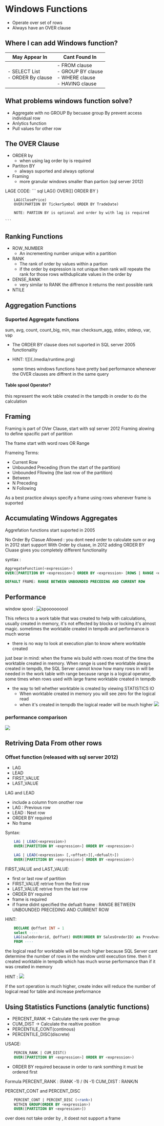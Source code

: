 # Windows Functions 
* Operate over set of rows 
* Always have an OVER clause

## Where I can add Windows function?
| May Appear In                      | Cant Found In                                                            |
|------------------------------------|--------------------------------------------------------------------------|
| - SELECT List<br>- ORDER By clause | - FROM clause<br>- GROUP BY clause <br>- WHERE clause<br>- HAVING clause |

## What problems windows function solve?
* Aggregate with no GROUP By becuase group By prevent access individual row
* Anlytics function
* Pull values for other row

## The OVER Clause
* ORDER by
    - when using lag order by is required
* Partiton BY
    - always suported and always optional
* Framing
    - more granular windows smaller than partion (sql server 2012)

LAGE CODE:
    ``` sql
        LAG(<column you need>)
        OVER([<PARTION BY Experssion>] ORDER BY <experssion>)

        LAG(ClosePrice)
        OVER(PARTION BY TickerSymbol ORDER BY TradeDate)

        NOTE: PARTION BY is optional and order by with lag is required 
        
    ```
## Ranking Functions
* ROW_NUMBER 
    - An incrementing number unique witin a partition
* RANK
    - The rank of order by values within a partion
    - if the order by expression is not unique then rank will repeate the rank for those rows withduplicate values in the order by
* DENSE_RANK
    - very similar to RANK the diffrence it returns the next possible rank
* NTILE 

## Aggregation Functions
### Suported Aggregate functions
sum, avg, count, count_big, min, max
checksum_agg, stdev, stdevp, var, vap

* The ORDER BY clause does not suported in SQL server 2005 functionality


* HINT:
    ![])(./media/runtime.png)
    
    some times windows functions have pretty bad performance whenever the OVER clauses are diffrent in the same query

#### Table spool Operator?
this represent the work table created in the tampdb in oreder to do the calculation


## Framing
Framing is part of OVer Clause, start with sql server 2012 
Framing alowing to define spacific part of partition

The frame start with word rows OR Range

Frameing Terms: 
* Current Row  
* Unbounded Preceding (from the start of the partition)
* Unbounded Fllowing (the last row of the partition)
* Between 
* N Preceding
* N Following

As a best practice always specify a frame using rows whenever frame is suported

## Accumulating Windows Aggregates 
Aggrefation functions start suported in 2005

No Order By Clasue Allowed : you dont need order to calculate sum or avg
in 2012 start support With Order by cluase, in 2012 adding ORDER BY Cluase gives you completely different functionality 

syntax :
``` sql
AggregateFunction(<expression>)
OVER([PARTITION BY <expression>] ORDER BY <expression> [ROWS | RANGE <expression>])

DEFAULT FRAME: RANGE BETWEEN UNBOUNDED PRECEDING AND CURRENT ROW
```


## Performance
window spool :
![spooooooool](./media/spool.png)

This refercs to a work table that was created to help with calculations, usually created in memory, it's not effected by blocks or locking it's almost magic.
sometimes the worktable created in tempdb and performance is much worse
- there is no way to look at execution plan to know where worktable created

just bear in mind:
when the frame wis build with rows most of the time the worktable created in memory.
When range is used the worktable always created in tempdb, the SQL Server cannot know how many rows in will be needed in the work table with range because range is a logical operator, some times when rows used with large frame worktable created in tempdb

- the way to tell whether worktable is created by viewing STATISTICS IO
    - When worktable created in memory you will see zero for the logical read 
    - when it's created in tempdb the logical reader will be much higher
![](./media/secret_perf.png)

### performance comparison

![](./media/pref_comparison.png)

## Retriving Data From other rows
### Offset function (released with sql server 2012)
* LAG
* LEAD
* FIRST_VALUE
* LAST_VALUE

LAG and LEAD
- include a column from onother row
- LAG : Previous row
- LEAD : Next row
- ORDER BY required
- No frame

Syntax:
``` sql
    LAG | LEAD(<expression>)
    OVER([PARTITION BY <expression>] ORDER BY <expression>)

    LAG | LEAD(<expression> [,<offset>][,<defualt>])
    OVER([PARTITION BY <expression>] ORDER BY <expression>)
```

FIRST_VALUE and LAST_VALUE:
- first or last row of partition
- FIRST_VALUE retrive from the first row
- LAST_VALUE retrive from the last row
- ORDER BY required
- frame is required
- if frame didnt specified the defualt frame : RANGE BETWEEN UNBOUNDED PRECEDING AND CURRENT ROW


HINT:
``` sql
    DECLARE @offset INT = 1
    select ----
    LAG(saledorderid, @offset) OVER(ORDER BY SalesOrederID) as PrevOver
    FROM ----

```
the logical read for worktable will be much higher because SQL Server cant determine the number of rows in the window until execution time. then it created worktable in tempdb which has much worse performance than if it was created in memory 

HINT :
![](./media/sort.png)

if the sort operation is much higher, create index will reduce the number of logical read for table and increase preformance


## Using Statistics Functions (analytic functions)
* PERCENT_RANK -> Calculate the rank over the group
* CUM_DIST -> Calculate the realtive position
* PERCENTILE_CONT(continous)
* PERCENTILE_DISC(discrete)

USAGE: 
``` SQL
    PERCEN_RANK | CUM_DIST() 
    OVER([PARTITION BY <expression>] ORDER BY <expression>)
```
- ORDER BY required because in order to rank somthing it must be ordered first

Formula
PERCENT_RANK : (RANK -1) / (N -1)
CUM_DIST : RANK/N


PERCENT_CONT and PERCENT_DISC
``` SQL
    PERCENT_CONT | PERCENT_DISC (<rank>)
    WITHIN GROUP(ORDER BY <expression>)
    OVER([PARTITION BY <expression>])
```
over does not take order by , it doest not support a frame

